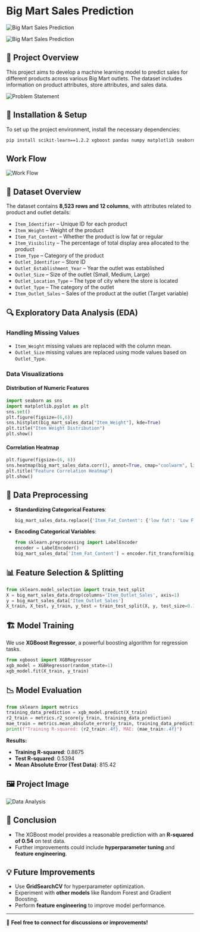 # **Big Mart Sales Prediction**

![Big Mart Sales Prediction](https://github.com/user-attachments/assets/b4108e8e-2c5f-487b-973f-15acc0a4314b)



![Big Mart Sales Prediction](https://github.com/user-attachments/assets/2228e4b5-7703-4e18-b72b-95eee8b1b903)


## 📌 **Project Overview**
This project aims to develop a machine learning model to predict sales for different products across various Big Mart outlets. The dataset includes information on product attributes, store attributes, and sales data.

![Problem Statement](https://github.com/user-attachments/assets/263440b3-adbf-4b8f-873e-52aca1afce3a)

## 🚀 **Installation & Setup**
To set up the project environment, install the necessary dependencies:
```sh
pip install scikit-learn==1.2.2 xgboost pandas numpy matplotlib seaborn
```
## **Work Flow**

![Work Flow](https://github.com/user-attachments/assets/8333d97f-e576-4c89-99f7-fce24fb9f3ec)


## 📂 **Dataset Overview**
The dataset contains **8,523 rows and 12 columns**, with attributes related to product and outlet details:
- `Item_Identifier` – Unique ID for each product
- `Item_Weight` – Weight of the product
- `Item_Fat_Content` – Whether the product is low fat or regular
- `Item_Visibility` – The percentage of total display area allocated to the product
- `Item_Type` – Category of the product
- `Outlet_Identifier` – Store ID
- `Outlet_Establishment_Year` – Year the outlet was established
- `Outlet_Size` – Size of the outlet (Small, Medium, Large)
- `Outlet_Location_Type` – The type of city where the store is located
- `Outlet_Type` – The category of the outlet
- `Item_Outlet_Sales` – Sales of the product at the outlet (Target variable)

## 🔍 **Exploratory Data Analysis (EDA)**
### **Handling Missing Values**
- `Item_Weight` missing values are replaced with the column mean.
- `Outlet_Size` missing values are replaced using mode values based on `Outlet_Type`.

### **Data Visualizations**
#### **Distribution of Numeric Features**
```python
import seaborn as sns
import matplotlib.pyplot as plt
sns.set()
plt.figure(figsize=(6,6))
sns.histplot(big_mart_sales_data["Item_Weight"], kde=True)
plt.title("Item Weight Distribution")
plt.show()
```
#### **Correlation Heatmap**
```python
plt.figure(figsize=(6, 6))
sns.heatmap(big_mart_sales_data.corr(), annot=True, cmap="coolwarm", linewidths=0.5)
plt.title("Feature Correlation Heatmap")
plt.show()
```

## 🔧 **Data Preprocessing**
- **Standardizing Categorical Features**:
  ```python
  big_mart_sales_data.replace({'Item_Fat_Content': {'low fat': 'Low Fat', 'LF': 'Low Fat', 'reg': 'Regular'}}, inplace=True)
  ```
- **Encoding Categorical Variables**:
  ```python
  from sklearn.preprocessing import LabelEncoder
  encoder = LabelEncoder()
  big_mart_sales_data['Item_Fat_Content'] = encoder.fit_transform(big_mart_sales_data['Item_Fat_Content'])
  ```

## 📊 **Feature Selection & Splitting**
```python
from sklearn.model_selection import train_test_split
X = big_mart_sales_data.drop(columns='Item_Outlet_Sales', axis=1)
y = big_mart_sales_data['Item_Outlet_Sales']
X_train, X_test, y_train, y_test = train_test_split(X, y, test_size=0.1, random_state=5)
```

## 🏗 **Model Training**
We use **XGBoost Regressor**, a powerful boosting algorithm for regression tasks.
```python
from xgboost import XGBRegressor
xgb_model = XGBRegressor(random_state=1)
xgb_model.fit(X_train, y_train)
```

## 📉 **Model Evaluation**
```python
from sklearn import metrics
training_data_prediction = xgb_model.predict(X_train)
r2_train = metrics.r2_score(y_train, training_data_prediction)
mae_train = metrics.mean_absolute_error(y_train, training_data_prediction)
print(f"Training R-squared: {r2_train:.4f}, MAE: {mae_train:.4f}")
```
**Results:**
- **Training R-squared**: 0.8675
- **Test R-squared**: 0.5394
- **Mean Absolute Error (Test Data)**: 815.42

## 🖼 **Project Image**
![Data Analysis](https://github.com/user-attachments/assets/239a9830-0c4e-4181-a3ce-ae0173bb9942)


## 📌 **Conclusion**
- The XGBoost model provides a reasonable prediction with an **R-squared of 0.54** on test data.
- Further improvements could include **hyperparameter tuning** and **feature engineering**.

## 💡 **Future Improvements**
- Use **GridSearchCV** for hyperparameter optimization.
- Experiment with **other models** like Random Forest and Gradient Boosting.
- Perform **feature engineering** to improve model performance.

---
📩 **Feel free to connect for discussions or improvements!**
